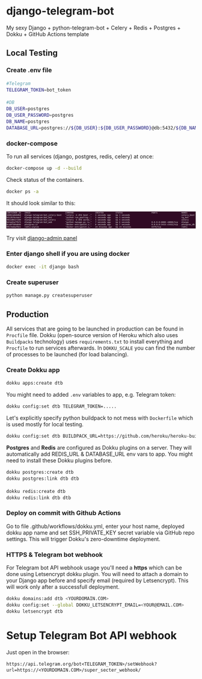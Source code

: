 # django-telegram-bot
My sexy Django + python-telegram-bot + Celery + Redis + Postgres + Dokku + GitHub Actions template

## Local Testing
### Create .env file

``` bash
#Telegram
TELEGRAM_TOKEN=bot_token

#DB
DB_USER=postgres
DB_USER_PASSWORD=postgres
DB_NAME=postgres
DATABASE_URL=postgres://${DB_USER}:${DB_USER_PASSWORD}@db:5432/${DB_NAME}
```

### docker-compose

To run all services (django, postgres, redis, celery) at once:
``` bash
docker-compose up -d --build
```

Check status of the containers.
``` bash
docker ps -a
```
It should look similar to this:
<p align="left">
    <img src="./.github/imgs/containers_status.png">
</p>

Try visit <a href="http://0.0.0.0:8000/tgadmin">django-admin panel</a>

### Enter django shell if you are using docker

``` bash
docker exec -it django bash
```

### Create superuser

``` bash
python manage.py createsuperuser
```

## Production 

All services that are going to be launched in production can be found in `Procfile` file. Dokku (open-source version of Heroku which also uses `Buildpacks` technology) uses `requirements.txt` to install everything and `Procfile` to run services afterwards. In `DOKKU_SCALE` you can find the number of processes to be launched (for load balancing).

### Create Dokku app

``` bash
dokku apps:create dtb
```

You might need to added `.env` variables to app, e.g. Telegram token:

``` bash
dokku config:set dtb TELEGRAM_TOKEN=.....
```

Let's explicitly specify python buildpack to not mess with `Dockerfile` which is used mostly for local testing.

``` bash
dokku config:set dtb BUILDPACK_URL=https://github.com/heroku/heroku-buildpack-python.git#v191
```

**Postgres** and **Redis** are configured as Dokku plugins on a server. They will automatically add REDIS_URL & DATABASE_URL env vars to app. You might need to install these Dokku plugins before.

``` bash
dokku postgres:create dtb
dokku postgres:link dtb dtb

dokku redis:create dtb
dokku redis:link dtb dtb
```

### Deploy on commit with Github Actions

Go to file .github/workflows/dokku.yml, enter your host name, deployed dokku app name and set SSH_PRIVATE_KEY secret variable via GitHub repo settings. This will trigger Dokku's zero-downtime deployment.


### HTTPS & Telegram bot webhook

For Telegram bot API webhook usage you'll need a **https** which can be done using Letsencrypt dokku plugin. You will need to attach a domain to your Django app before and specify email (required by Letsencrypt). This will work only after a successfull deployment. 

``` bash
dokku domains:add dtb <YOURDOMAIN.COM>
dokku config:set --global DOKKU_LETSENCRYPT_EMAIL=<YOUR@EMAIL.COM>
dokku letsencrypt dtb
```


# Setup Telegram Bot API webhook

Just open in the browser:

```
https://api.telegram.org/bot<TELEGRAM_TOKEN>/setWebhook?url=https://<YOURDOMAIN.COM>/super_secter_webhook/
```